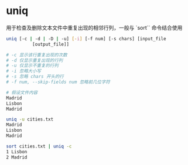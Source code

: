 # uniq


用于检查及删除文本文件中重复出现的相邻行列，一般与 `sort`` 命令结合使用

```sh
uniq [-c | -d | -D | -u] [-i] [-f num] [-s chars] [input_file
          [output_file]]

# -c 显示该行重复出现的次数
# -d 仅显示重复出现的行列
# -u 仅显示不重复的行列
# -i 忽略大小写
# -s 忽略 chars 开头的行
# -f num, --skip-fields num 忽略前几位字符

# 假设文件内容
Madrid
Lisbon
Madrid

uniq -u cities.txt
Madrid
Lisbon
Madrid

sort cities.txt | uniq -c
1 Lisbon
2 Madrid
```